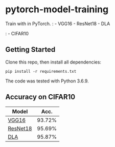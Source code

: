 # pytorch-model-training

Train <model> with <dataset> in PyTorch.
<model>:
    - VGG16
    - ResNet18
    - DLA

<dataset>:
    - CIFAR10

## Getting Started
Clone this repo, then install all dependencies:
```
pip install -r requirements.txt
```
The code was tested with Python 3.6.9.

## Accuracy on CIFAR10
| Model             | Acc.        |
| ----------------- | ----------- |
| [VGG16](https://arxiv.org/abs/1409.1556)      | 93.72%    |
| [ResNet18](https://arxiv.org/abs/1512.03385)  | 95.69%    |
| [DLA](https://arxiv.org/pdf/1707.06484.pdf)   | 95.87%    |
